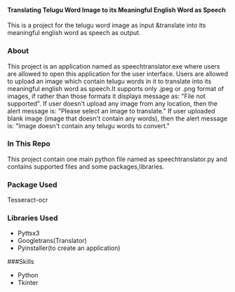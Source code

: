 #### Translating Telugu Word Image to its Meaningful English Word as Speech
This is a project for the telugu word image as input &translate into its meaningful english word as speech as output.

### About
This project is an application named as speechtranslator.exe where users are allowed to open this application for the user interface. Users are allowed to upload an image which contain telugu words in it to translate into its meaningful english word as speech.It supports only .jpeg or .png format of images, if rather than those formats it displays message as: "File not supported". If user doesn't upload any image from any location, then the alert message is: "Please select an image to translate." If user uploaded blank image (image that doesn't contain any words), then the alert message is: "Image doesn't contain any telugu words to convert." 

### In This Repo
This project contain one main python file named as speechtranslator.py and contains supported files and some packages,libraries. 

### Package Used
Tesseract-ocr

### Libraries Used
* Pyttsx3
* Googletrans(Translator)
* Pyinstaller(to create an application)

###Skills
* Python
* Tkinter





